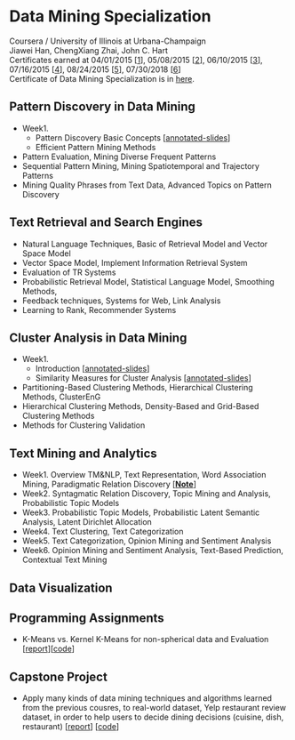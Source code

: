 # Data Mining Specialization

Coursera / University of Illinois at Urbana-Champaign <br>
Jiawei Han, ChengXiang Zhai, John C. Hart <br>
Certificates earned at 04/01/2015 [[1](https://github.com/gritmind/review/blob/master/media/class/data-mining-specialization/certificate/Coursera%20patterndiscovery.pdf)], 05/08/2015 [[2](https://github.com/gritmind/review/blob/master/media/class/data-mining-specialization/certificate/Coursera%20textretrieval.pdf)], 06/10/2015 [[3](https://github.com/gritmind/review/blob/master/media/class/data-mining-specialization/certificate/Coursera%20clusteranalysis.pdf)], 07/16/2015 [[4](https://github.com/gritmind/review/blob/master/media/class/data-mining-specialization/certificate/Coursera%20textanalytics.pdf)], 08/24/2015 [[5](https://github.com/gritmind/review/blob/master/media/class/data-mining-specialization/certificate/Coursera%20datavisualization.pdf)], 07/30/2018 [[6](https://github.com/gritmind/review/blob/master/media/class/data-mining-specialization/certificate/data_mining_project.pdf)]
<br>
Certificate of Data Mining Specialization is in [here](https://github.com/gritmind/review/blob/master/media/class/data-mining-specialization/certificate/data_mining_specialization.pdf).


## Pattern Discovery in Data Mining
* Week1.
   * Pattern Discovery Basic Concepts [[annotated-slides](https://github.com/gritmind/review/blob/master/media/class/data-mining-specialization/annotated_slides/pattern_discovery/Lecture_1_basicConcepts.pdf)]
   * Efficient Pattern Mining Methods 
* Pattern Evaluation, Mining Diverse Frequent Patterns
* Sequential Pattern Mining, Mining Spatiotemporal and Trajectory Patterns
* Mining Quality Phrases from Text Data, Advanced Topics on Pattern Discovery


## Text Retrieval and Search Engines
* Natural Language Techniques, Basic of Retrieval Model and Vector Space Model
* Vector Space Model, Implement Information Retrieval System
* Evaluation of TR Systems
* Probabilistic Retrieval Model, Statistical Language Model, Smoothing Methods,
* Feedback techniques, Systems for Web, Link Analysis
* Learning to Rank, Recommender Systems


## Cluster Analysis in Data Mining
* Week1.
   * Introduction [[annotated-slides](https://github.com/gritmind/review/blob/master/media/class/data-mining-specialization/annotated_slides/cluster_analysis/Lecture_1_Introduction.pdf)]
   * Similarity Measures for Cluster Analysis [[annotated-slides](https://github.com/gritmind/review/blob/master/media/class/data-mining-specialization/annotated_slides/cluster_analysis/Lecture_2_Similarity_Measures_for_Cluster_Analysis.pdf)]
* Partitioning-Based Clustering Methods, Hierarchical Clustering Methods, ClusterEnG
* Hierarchical Clustering Methods, Density-Based and Grid-Based Clustering Methods
* Methods for Clustering Validation


## Text Mining and Analytics
* Week1. Overview TM&NLP, Text Representation, Word Association Mining, Paradigmatic Relation Discovery [[**Note**](https://1drv.ms/w/s!AllPqyV9kKUrwVNdWlV5fIogmuQp)]
* Week2. Syntagmatic Relation Discovery, Topic Mining and Analysis, Probabilistic Topic Models
* Week3. Probabilistic Topic Models, Probabilistic Latent Semantic Analysis, Latent Dirichlet Allocation
* Week4. Text Clustering, Text Categorization
* Week5. Text Categorization, Opinion Mining and Sentiment Analysis
* Week6. Opinion Mining and Sentiment Analysis, Text-Based Prediction, Contextual Text Mining

## Data Visualization


## Programming Assignments
* K-Means vs. Kernel K-Means for non-spherical data and Evaluation [[report](https://1drv.ms/w/s!AllPqyV9kKUrgW1ThnUfolJBO7c2)][[code](https://github.com/gritmind/review-media/tree/master/class/data-mining-specialization/assignments/kmeans)]


## Capstone Project
* Apply many kinds of data mining techniques and algorithms learned from the previous cousres, to real-world dataset, Yelp restaurant review dataset, in order to help users to decide dining decisions (cuisine, dish, restaurant) [[report](https://1drv.ms/w/s!AllPqyV9kKUruHb7Ri03Iw5zCucQ)] [[code](https://github.com/gritmind/data_mining_project)] 
